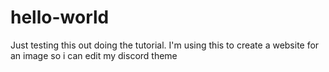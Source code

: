 # hello-world
Just testing this out doing the tutorial.
I'm using this to create a website for an image so i can edit my discord theme
